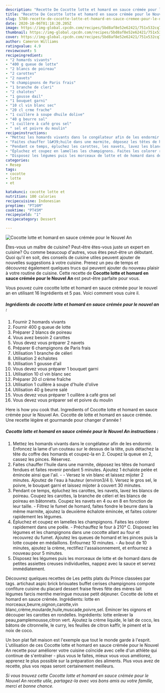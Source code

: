 ```yaml
---
description: "Recette De Cocotte lotte et homard en sauce crémée pour le Nouvel An"
title: "Recette De Cocotte lotte et homard en sauce crémée pour le Nouvel An"
slug: 5780-recette-de-cocotte-lotte-et-homard-en-sauce-cremee-pour-le-nouvel-an
date: 2020-10-06T01:18:20.205Z
image: https://img-global.cpcdn.com/recipes/5bd8af8e52e62421/751x532cq70/cocotte-lotte-et-homard-en-sauce-cremee-pour-le-nouvel-an-photo-principale-de-la-recette.jpg
thumbnail: https://img-global.cpcdn.com/recipes/5bd8af8e52e62421/751x532cq70/cocotte-lotte-et-homard-en-sauce-cremee-pour-le-nouvel-an-photo-principale-de-la-recette.jpg
cover: https://img-global.cpcdn.com/recipes/5bd8af8e52e62421/751x532cq70/cocotte-lotte-et-homard-en-sauce-cremee-pour-le-nouvel-an-photo-principale-de-la-recette.jpg
author: Cameron Williams
ratingvalue: 4.9
reviewcount: 5
recipeingredient:
- "2 homards vivants"
- "400 g queue de lotte"
- "2 blancs de poireau"
- "2 carottes"
- "2 navets"
- "6 champignons de Paris frais"
- "1 branche de cleri"
- "2 chalotes"
- "1 gousse dail"
- "1 bouquet garni"
- "10 cl vin blanc sec"
- "20 cl crme frache"
- "1 cuillère à soupe dhuile dolive"
- "40 g beurre sal"
- "1 cuillère à café gros sel"
- " sel et poivre du moulin"
recipeinstructions:
- "Mettez les homards vivants dans le congélateur afin de les endormir. Enfoncez la lame d&#39;un couteau sur le dessus de la tête, puis détachez la tête du coffre des homards et coupez-la en 2. Coupez la queue en 2, cassez les pinces. Réservez."
- "Faites chauffer l&#39;huile dans une marmite, déposez les têtes de homard fendues et faites revenir pendant 5 minutes. Ajoutez 1 échalote pelée et émincée ainsi que l&#39;ail.  Versez le vin blanc et laissez mijoter 2 minutes. Ajoutez de l&#39;eau à hauteur (environ3/4 l). Versez le gros sel, le poivre, le bouquet garni et laissez mijoter à couvert 30 minutes."
- "Pendant ce temps, épluchez les carottes, les navets, lavez les blancs de poireau. Coupez les carottes, la branche de céleri et les blancs de poireau en bâtonnets. Coupez les navets en 4 ou en 8 en fonction de leur taille. Filtrez le fumet de homard, faites fondre le beurre dans la même marmite, ajoutez la deuxième échalote émincée, et faites colorer rapidement les légumes."
- "Épluchez et coupez en lamelles les champignons. Faites les colorer rapidement dans une poêle. Préchauffez le four à 210° C. Disposez les légumes et les champignons dans une cocotte allant au four et recouvrez du fumet. Ajoutez les queues de homard et les pinces puis la lotte coupée en médaillons. Enfournez 10 minutes. Au bout de 10 minutes, ajoutez la crème, rectifiez l&#39;assaisonnement, et enfournez à nouveau pour 5 minutes."
- "Disposez les légumes puis les morceaux de lotte et de homard dans de petites assiettes creuses individuelles, nappez avec la sauce et servez immédiatement."
categories:
- Resep
tags:
- cocotte
- lotte
- et

katakunci: cocotte lotte et 
nutrition: 100 calories
recipecuisine: Indonesian
preptime: "PT16M"
cooktime: "PT45M"
recipeyield: "1"
recipecategory: Dessert

---
```



![Cocotte lotte et homard en sauce crémée pour le Nouvel An](https://img-global.cpcdn.com/recipes/5bd8af8e52e62421/751x532cq70/cocotte-lotte-et-homard-en-sauce-cremee-pour-le-nouvel-an-photo-principale-de-la-recette.jpg)

Êtes-vous un maître de cuisine? Peut-être êtes-vous juste un expert en cuisine? Ou comme beaucoup d'autres, vous êtes peut-être un débutant. Quoi qu'il en soit, des conseils de cuisine utiles peuvent ajouter de nouvelles suggestions à votre cuisine. Prenez un peu de temps et découvrez également quelques trucs qui peuvent ajouter du nouveau plaisir à votre routine de cuisine. Cette recette de <strong> Cocotte lotte et homard en sauce crémée pour le Nouvel An </strong> est peut-être parfaite pour vous.

<!--inarticleads1-->

Vous pouvez cuire cocotte lotte et homard en sauce crémée pour le nouvel an en utilisant 16 Ingrédients et 5 pas. Voici comment vous cuire il.

##### Ingrédients de cocotte lotte et homard en sauce crémée pour le nouvel an :

1. Fournir 2 homards vivants
1. Fournir 400 g queue de lotte
1. Préparer 2 blancs de poireau
1. Vous avez besoin 2 carottes
1. Vous devez vous préparer 2 navets
1. Préparer 6 champignons de Paris frais
1. Utilisation 1 branche de céleri
1. Utilisation 2 échalotes
1. Utilisation 1 gousse d&#39;ail
1. Vous devez vous préparer 1 bouquet garni
1. Utilisation 10 cl vin blanc sec
1. Préparer 20 cl crème fraîche
1. Utilisation 1 cuillère à soupe d&#39;huile d&#39;olive
1. Utilisation 40 g beurre salé
1. Vous devez vous préparer 1 cuillère à café gros sel
1. Vous devez vous préparer  sel et poivre du moulin


Here is how you cook that. Ingredients of Cocotte lotte et homard en sauce crémée pour le Nouvel An. Cocotte de lotte et homard en sauce crémée. Une recette légère et gourmande pour changer d&#39;année ! 

<!--inarticleads2-->

##### Cocotte lotte et homard en sauce crémée pour le Nouvel An instructions :

1. Mettez les homards vivants dans le congélateur afin de les endormir. Enfoncez la lame d&#39;un couteau sur le dessus de la tête, puis détachez la tête du coffre des homards et coupez-la en 2. Coupez la queue en 2, cassez les pinces. Réservez.
1. Faites chauffer l&#39;huile dans une marmite, déposez les têtes de homard fendues et faites revenir pendant 5 minutes. Ajoutez 1 échalote pelée et émincée ainsi que l&#39;ail. -  - Versez le vin blanc et laissez mijoter 2 minutes. Ajoutez de l&#39;eau à hauteur (environ3/4 l). Versez le gros sel, le poivre, le bouquet garni et laissez mijoter à couvert 30 minutes.
1. Pendant ce temps, épluchez les carottes, les navets, lavez les blancs de poireau. Coupez les carottes, la branche de céleri et les blancs de poireau en bâtonnets. Coupez les navets en 4 ou en 8 en fonction de leur taille. - Filtrez le fumet de homard, faites fondre le beurre dans la même marmite, ajoutez la deuxième échalote émincée, et faites colorer rapidement les légumes.
1. Épluchez et coupez en lamelles les champignons. Faites les colorer rapidement dans une poêle. - Préchauffez le four à 210° C. Disposez les légumes et les champignons dans une cocotte allant au four et recouvrez du fumet. Ajoutez les queues de homard et les pinces puis la lotte coupée en médaillons. Enfournez 10 minutes. - Au bout de 10 minutes, ajoutez la crème, rectifiez l&#39;assaisonnement, et enfournez à nouveau pour 5 minutes.
1. Disposez les légumes puis les morceaux de lotte et de homard dans de petites assiettes creuses individuelles, nappez avec la sauce et servez immédiatement.


Découvrez quelques recettes de Les petits plats du Prince classées par tags. artichaut aspic brick briouates buffet cerises champignons compote confiture cuisine du placard dessert fraise fèves fête des mères lait légumes farcis menthe meringue mousse petit déjeuner. Cocotte de lotte et homard en sauce crémée. Ingrédients: lotte en morceaux,beurre,oignon,carotte,vin blanc,crème,moutarde,huile,muscade,poivre,sel. Émincer les oignons et découper les carottes en rondelles. Ingrédients: lotte enlever la peau,pamplemousse,citron vert. Ajoutez la crème liquide, le lait de coco, les bâtons de citronnelle, le curry, les feuilles de citron kaffir, le piment et la noix de coco. 

<!--inarticleads1-->

<p>
Un bon plat fait maison est l'exemple que tout le monde garde à l'esprit. L'utilisation de ces Cocotte lotte et homard en sauce crémée pour le Nouvel An recette pour améliorer votre cuisine coïncide avec celle d'un athlète qui continue de s'entraîner - plus vous le faites, mieux vous vous améliorez, apprenez le plus possible sur la préparation des aliments. Plus vous avez de recette, plus vos repas seront certainement meilleurs.
</p>

<p>
<i>Si vous trouvez cette Cocotte lotte et homard en sauce crémée pour le Nouvel An recette utile, partagez-la avec vos bons amis ou votre famille, merci et bonne chance.</i>
</p>
